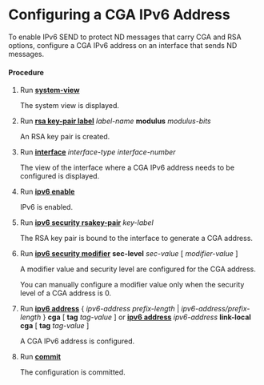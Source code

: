 Configuring a CGA IPv6 Address
==============================

To enable IPv6 SEND to protect ND messages that carry CGA and RSA options, configure a CGA IPv6 address on an interface that sends ND messages.

#### Procedure

1. Run [**system-view**](cmdqueryname=system-view)
   
   
   
   The system view is displayed.
2. Run [**rsa key-pair label**](cmdqueryname=rsa+key-pair+label) *label-name* **modulus** *modulus-bits*
   
   
   
   An RSA key pair is created.
3. Run [**interface**](cmdqueryname=interface) *interface-type interface-number*
   
   
   
   The view of the interface where a CGA IPv6 address needs to be configured is displayed.
4. Run [**ipv6 enable**](cmdqueryname=ipv6+enable)
   
   
   
   IPv6 is enabled.
5. Run [**ipv6 security rsakey-pair**](cmdqueryname=ipv6+security+rsakey-pair) *key-label*
   
   
   
   The RSA key pair is bound to the interface to generate a CGA address.
6. Run [**ipv6 security modifier**](cmdqueryname=ipv6+security+modifier) **sec-level** *sec-value* [ *modifier-value* ]
   
   
   
   A modifier value and security level are configured for the CGA address.
   
   
   
   You can manually configure a modifier value only when the security level of a CGA address is 0.
7. Run [**ipv6 address**](cmdqueryname=ipv6+address) { *ipv6-address* *prefix-length* | *ipv6-address/prefix-length* } **cga** [ **tag** *tag-value* ] or [**ipv6 address**](cmdqueryname=ipv6+address) *ipv6-address* **link-local** **cga** [ **tag** *tag-value* ]
   
   
   
   A CGA IPv6 address is configured.
8. Run [**commit**](cmdqueryname=commit)
   
   
   
   The configuration is committed.